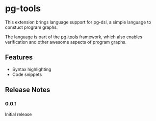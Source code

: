 # pg-tools

This extension brings language support for pg-dsl, a simple language to constuct program graphs.

The language is part of the [pg-tools](https://github.com/ArianWeber/pg-tools) framework, which also enables verification and other awesome aspects of program graphs.

## Features

- Syntax highlighting
- Code snippets

## Release Notes

### 0.0.1

Initial release
